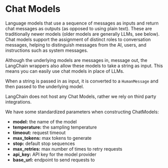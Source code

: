 # Chat Models

Language models that use a sequence of messages as inputs and return chat messages as outputs (as opposed to using plain text). These are traditionally newer models (older models are generally LLMs, see below). Chat models support the assignment of distinct roles to conversation messages, helping to distinguish messages from the AI, users, and instructions such as system messages.

Although the underlying models are messages in, message out, the LangChain wrappers also allow these models to take a string as input. This means you can easily use chat models in place of LLMs.

When a string is passed in as input, it is converted to a `HumanMessage` and then passed to the underlying model.

LangChain does not host any Chat Models, rather we rely on third party integrations.

We have some standardized parameters when constructing ChatModels:

- **model:** the name of the model
- **temperature:** the sampling temperature
- **timeout:** request timeout
- **max_tokens:** max tokens to generate
- **stop:** default stop sequences
- **max_retries:** max number of times to retry requests
- **api_key:** API key for the model provider
- **base_url:** endpoint to send requests to
